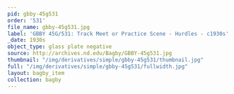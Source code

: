 ```yaml
---
pid: gbby-45g531
order: '531'
file_name: gbby-45g531.jpg
label: 'GBBY 45G/531: Track Meet or Practice Scene - Hurdles - c1930s'
_date: 1930s
object_type: glass plate negative
source: http://archives.nd.edu/Bagby/GBBY-45g531.jpg
thumbnail: "/img/derivatives/simple/gbby-45g531/thumbnail.jpg"
full: "/img/derivatives/simple/gbby-45g531/fullwidth.jpg"
layout: bagby_item
collection: bagby
---
```

